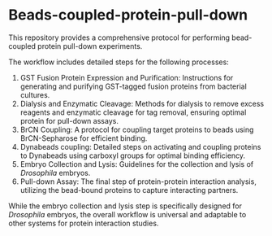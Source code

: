 # Beads-coupled-protein-pull-down
This repository provides a comprehensive protocol for performing bead-coupled protein pull-down experiments.

The workflow includes detailed steps for the following processes:

1. GST Fusion Protein Expression and Purification: Instructions for generating and purifying GST-tagged fusion proteins from bacterial cultures.
2. Dialysis and Enzymatic Cleavage: Methods for dialysis to remove excess reagents and enzymatic cleavage for tag removal, ensuring optimal protein for pull-down assays.
3. BrCN Coupling: A protocol for coupling target proteins to beads using BrCN-Sepharose for efficient binding.
4. Dynabeads coupling: Detailed steps on activating and coupling proteins to Dynabeads using carboxyl groups for optimal binding efficiency.
5. Embryo Collection and Lysis: Guidelines for the collection and lysis of *Drosophila* embryos.
6. Pull-down Assay: The final step of protein-protein interaction analysis, utilizing the bead-bound proteins to capture interacting partners.

While the embryo collection and lysis step is specifically designed for *Drosophila* embryos, the overall workflow is universal and adaptable to other systems for protein interaction studies.
